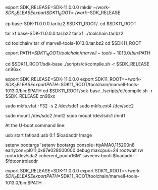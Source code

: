 export SDK_RELEASE=SDK-11.0.0.0
mkdir ~/work-$SDK_RELEASE
export SDK11_ROOT=~/work-$SDK_RELEASE

 cp base-SDK-11.0.0.0.tar.bz2 $SDK11_ROOT/.
cd $SDK11_ROOT

tar xf base-SDK-11.0.0.0.tar.bz2 
tar xf ../toolchain.tar.bz2

 cd toolchain/
tar xf marvell-tools-1013.0.tar.bz2 
cd $SDK11_ROOT

export PATH=$SDK11_ROOT/toolchain/marvell-tools-1013.0/bin:$PATH

cd $SDK11_ROOT/sdk-base
./scripts/ci/compile.sh -r $SDK_RELEASE cn96xx

export SDK_RELEASE=SDK-11.0.0.0
export SDK11_ROOT=~/work-$SDK_RELEASE
export PATH=$SDK11_ROOT/toolchain/marvell-tools-1013.0/bin:$PATH
cd $SDK11_ROOT/sdk-base
./scripts/ci/compile.sh -r $SDK_RELEASE cn96xx





sudo mkfs.vfat -F32 -s 2 /dev/sdc1
sudo mkfs.ext4  /dev/sdc2


sudo mount /dev/sdc2 /mnt2
sudo mount /dev/sdc1 /mnt1


At the U-boot command line:



usb start
fatload usb 0:1 $loadaddr Image

setenv bootargs 'setenv bootargs console=ttyAMA0,115200n8 earlycon=pl011,0x87e028000000 debug maxcpus=24 rootwait rw root=/dev/sda2 coherent_pool=16M'
saveenv
booti $loadaddr - $fdtcontroladdr




export SDK_RELEASE=SDK-11.0.0.0
export SDK11_ROOT=~/work-$SDK_RELEASE
export PATH=$SDK11_ROOT/toolchain/marvell-tools-1013.0/bin:$PATH